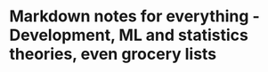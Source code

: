 Markdown notes for everything - Development, ML and statistics theories, even grocery lists
===========================================================================================
